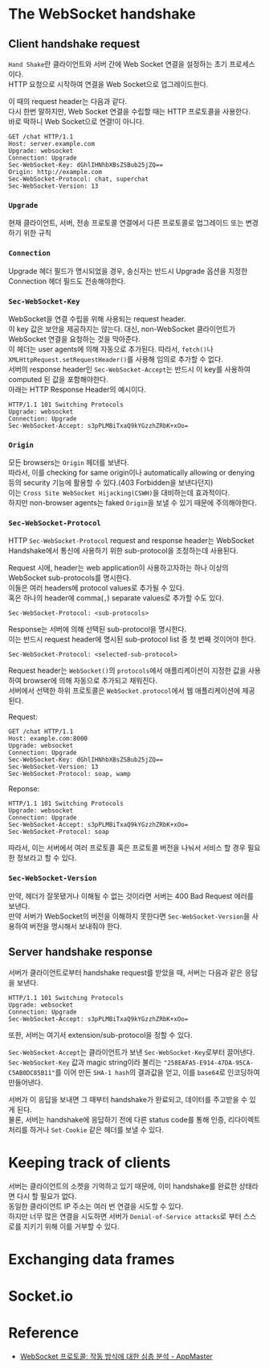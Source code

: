 # The WebSocket handshake

## Client handshake request

`Hand Shake`란 클라이언트와 서버 간에 Web Socket 연결을 설정하는 초기 프로세스이다.  
HTTP 요청으로 시작하여 연결을 Web Socket으로 업그레이드한다.

이 때의 request header는 다음과 같다.  
다시 한번 말하지만, Web Socket 연결을 수립할 때는 HTTP 프로토콜을 사용한다.  
바로 떡하니 Web Socket으로 연결!이 아니다.

```HTTP
GET /chat HTTP/1.1
Host: server.example.com
Upgrade: websocket
Connection: Upgrade
Sec-WebSocket-Key: dGhlIHNhbXBsZSBub25jZQ==
Origin: http://example.com
Sec-WebSocket-Protocol: chat, superchat
Sec-WebSocket-Version: 13
```

### `Upgrade`

현재 클라이언트, 서버, 전송 프로토콜 연결에서 다른 프로토콜로 업그레이드 또는 변경하기 위한 규칙

### `Connection`

Upgrade 헤더 필드가 명시되었을 경우, 송신자는 반드시 Upgrade 옵션을 지정한 Connection 헤더 필드도 전송해야한다.

### `Sec-WebSocket-Key`

WebSocket을 연결 수립을 위해 사용되는 request header.  
이 key 값은 보안을 제공하지는 않는다. 대신, non-WebSocket 클라이언트가 WebSocket 연결을 요청하는 것을 막아준다.  
이 헤더는 user agents에 의해 자동으로 추가된다. 따라서, `fetch()`나 `XMLHttpRequest.setRequestHeader()`를 사용해 임의로 추가할 수 없다.  
서버의 response header인 `Sec-WebSocket-Accept`는 반드시 이 key를 사용하여 computed 된 값을 포함해야한다.  
아래는 HTTP Response Header의 예시이다.

```HTTP
HTTP/1.1 101 Switching Protocols
Upgrade: websocket
Connection: Upgrade
Sec-WebSocket-Accept: s3pPLMBiTxaQ9kYGzzhZRbK+xOo=
```

### `Origin`

모든 browsers는 `Origin` 헤더를 보낸다.  
따라서, 이를 checking for same origin이나 automatically allowing or denying 등의 security 기능에 활용할 수 있다.(403 Forbidden을 보낸다던지)  
이는 `Cross Site WebSocket Hijacking(CSWH)`을 대비하는데 효과적이다.  
하지만 non-browser agents는 faked `Origin`을 보낼 수 있기 때문에 주의해야한다.

### `Sec-WebSocket-Protocol`

HTTP `Sec-WebSocket-Protocol` request and response header는 WebSocket Handshake에서 통신에 사용하기 위한 sub-protocol을 조정하는데 사용된다.

Request 시에, header는 web application이 사용하고자하는 하나 이상의 WebSocket sub-protocols를 명시한다.  
이들은 여러 headers에 protocol values로 추가될 수 있다.  
혹은 하나의 header에 comma(`,`) separate values로 추가할 수도 있다.

```HTTP
Sec-WebSocket-Protocol: <sub-protocols>
```

Response는 서버에 의해 선택된 sub-protocol을 명시한다.  
이는 반드시 request header에 명시된 sub-protocol list 중 첫 번째 것이어야 한다.

```HTTP
Sec-WebSocket-Protocol: <selected-sub-protocol>
```

Request header는 `WebSocket()`의 `protocols`에서 애플리케이션이 지정한 값을 사용하여 browser에 의해 자동으로 추가되고 채워진다.  
서버에서 선택한 하위 프로토콜은 `WebSocket.protocol`에서 웹 애플리케이션에 제공된다.

Request:

```HTTP
GET /chat HTTP/1.1
Host: example.com:8000
Upgrade: websocket
Connection: Upgrade
Sec-WebSocket-Key: dGhlIHNhbXBsZSBub25jZQ==
Sec-WebSocket-Version: 13
Sec-WebSocket-Protocol: soap, wamp
```

Reponse:

```HTTP
HTTP/1.1 101 Switching Protocols
Upgrade: websocket
Connection: Upgrade
Sec-WebSocket-Accept: s3pPLMBiTxaQ9kYGzzhZRbK+xOo=
Sec-WebSocket-Protocol: soap
```

따라서, 이는 서버에서 여러 프로토콜 혹은 프로토콜 버전을 나눠서 서비스 할 경우 필요한 정보라고 할 수 있다.

### `Sec-WebSocket-Version`

만약, 헤더가 잘못됐거나 이해될 수 없는 것이라면 서버는 400 Bad Request 에러를 보낸다.  
만약 서버가 WebSocket의 버전을 이해하지 못한다면 `Sec-WebSocket-Version`을 사용하여 버전을 명시해서 보내줘야 한다.

## Server handshake response

서버가 클라이언트로부터 handshake request를 받았을 때, 서버는 다음과 같은 응답을 보낸다.

```HTTP
HTTP/1.1 101 Switching Protocols
Upgrade: websocket
Connection: Upgrade
Sec-WebSocket-Accept: s3pPLMBiTxaQ9kYGzzhZRbK+xOo=
```

또한, 서버는 여기서 extension/sub-protocol을 정할 수 있다.

`Sec-WebSocket-Accept`는 클라이언트가 보낸 `Sec-WebSocket-Key`로부터 끌어낸다.  
`Sec-WebSocket-Key` 값과 magic string이라 불리는 `"258EAFA5-E914-47DA-95CA-C5AB0DC85B11"`를 이어 만든 `SHA-1 hash`의 결과값을 얻고, 이를 `base64`로 인코딩하여 만들어낸다.

서버가 이 응답을 보내면 그 때부터 handshake가 완료되고, 데이터를 주고받을 수 있게 된다.  
물론, 서버는 handshake에 응답하기 전에 다른 status code를 통해 인증, 리다이렉트 처리를 하거나 `Set-Cookie` 같은 헤더를 보낼 수 있다.

# Keeping track of clients

서버는 클라이언트의 소켓을 기억하고 있기 때문에, 이미 handshake를 완료한 상태라면 다시 할 필요가 없다.  
동일한 클라이언트 IP 주소는 여러 번 연결을 시도할 수 있다.  
하지만 너무 많은 연결을 시도하면 서버가 `Denial-of-Service attacks`로 부터 스스로를 지키기 위해 이를 거부할 수 있다.

# Exchanging data frames

# Socket.io

# Reference

- [WebSocket 프로토콜: 작동 방식에 대한 심층 분석 - AppMaster](https://appmaster.io/ko/blog/websocket-peurotokol-jagdong-bangsig)
